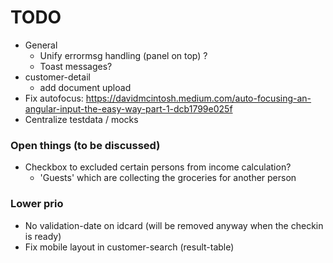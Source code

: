 # TODO
* General
    * Unify errormsg handling (panel on top) ?
    * Toast messages?
* customer-detail
    * add document upload
* Fix autofocus: https://davidmcintosh.medium.com/auto-focusing-an-angular-input-the-easy-way-part-1-dcb1799e025f
* Centralize testdata / mocks

### Open things (to be discussed)
* Checkbox to excluded certain persons from income calculation?
    * 'Guests' which are collecting the groceries for another person

### Lower prio
* No validation-date on idcard (will be removed anyway when the checkin is ready)
* Fix mobile layout in customer-search (result-table)

